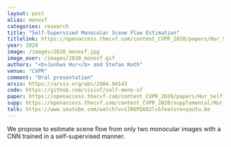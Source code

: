 ```yaml
---
layout: post
alias: monosf
categories: research
title: "Self-Supervised Monocular Scene Flow Estimation"
titlelink: https://openaccess.thecvf.com/content_CVPR_2020/papers/Hur_Self-Supervised_Monocular_Scene_Flow_Estimation_CVPR_2020_paper.pdf
year: 2020
image: /images/2020_monosf.jpg
image_over: /images/2020_monosf.gif
authors: "<b>Junhwa Hur</b> and Stefan Roth"
venue: "CVPR"
comment: "Oral presentation"
arxiv: https://arxiv.org/abs/2004.04143
code: https://github.com/visinf/self-mono-sf
paper: https://openaccess.thecvf.com/content_CVPR_2020/papers/Hur_Self-Supervised_Monocular_Scene_Flow_Estimation_CVPR_2020_paper.pdf
supp: https://openaccess.thecvf.com/content_CVPR_2020/supplemental/Hur_Self-Supervised_Monocular_Scene_CVPR_2020_supplemental.pdf
talk: https://www.youtube.com/watch?v=1lR6PQO82lc&feature=youtu.be
---
```


We propose to estimate scene flow from only two monocular images with a CNN trained in a self-supervised manner.
